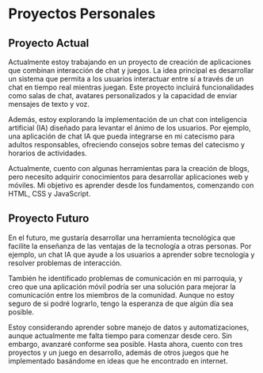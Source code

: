 # Proyectos Personales

## Proyecto Actual 

Actualmente estoy trabajando en un proyecto de creación de aplicaciones que combinan interacción de chat y juegos. La idea principal es desarrollar un sistema que permita a los usuarios interactuar entre sí a través de un chat en tiempo real mientras juegan. Este proyecto incluirá funcionalidades como salas de chat, avatares personalizados y la capacidad de enviar mensajes de texto y voz.

Además, estoy explorando la implementación de un chat con inteligencia artificial (IA) diseñado para levantar el ánimo de los usuarios. Por ejemplo, una aplicación de chat IA que pueda integrarse en mi catecismo para adultos responsables, ofreciendo consejos sobre temas del catecismo y horarios de actividades. 

Actualmente, cuento con algunas herramientas para la creación de blogs, pero necesito adquirir conocimientos para desarrollar aplicaciones web y móviles. Mi objetivo es aprender desde los fundamentos, comenzando con HTML, CSS y JavaScript.

## Proyecto Futuro

En el futuro, me gustaría desarrollar una herramienta tecnológica que facilite la enseñanza de las ventajas de la tecnología a otras personas. Por ejemplo, un chat IA que ayude a los usuarios a aprender sobre tecnología y resolver problemas de interacción. 

También he identificado problemas de comunicación en mi parroquia, y creo que una aplicación móvil podría ser una solución para mejorar la comunicación entre los miembros de la comunidad. Aunque no estoy seguro de si podré lograrlo, tengo la esperanza de que algún día sea posible.

Estoy considerando aprender sobre manejo de datos y automatizaciones, aunque actualmente me falta tiempo para comenzar desde cero. Sin embargo, avanzaré conforme sea posible. Hasta ahora, cuento con tres proyectos y un juego en desarrollo, además de otros juegos que he implementado basándome en ideas que he encontrado en internet.

